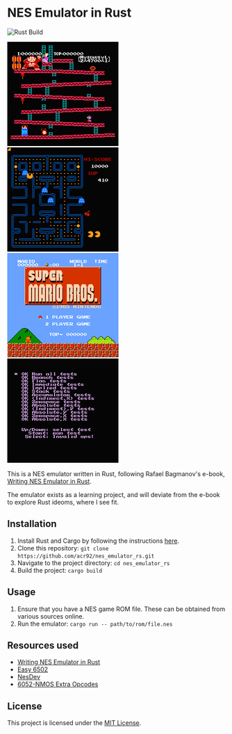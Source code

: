 # NES Emulator in Rust

![Rust Build](https://github.com/acr92/nes_emulator_rs/actions/workflows/rust.yml/badge.svg)


![Donkey Kong](docs/images/donkey_kong.png)
![Pacman](docs/images/pacman.png)
![Super Mario Bros](docs/images/super_mario_bros.png)
![Nestest](docs/images/nestest.png)

This is a NES emulator written in Rust, following Rafael Bagmanov's e-book, [Writing NES Emulator in Rust](https://bugzmanov.github.io/nes_ebook).

The emulator exists as a learning project, and will deviate from the e-book to explore Rust ideoms, where I see fit.

## Installation

1. Install Rust and Cargo by following the instructions [here](https://www.rust-lang.org/tools/install).
2. Clone this repository: `git clone https://github.com/acr92/nes_emulator_rs.git`
3. Navigate to the project directory: `cd nes_emulator_rs`
4. Build the project: `cargo build`

## Usage

1. Ensure that you have a NES game ROM file. These can be obtained from various sources online.
2. Run the emulator: `cargo run -- path/to/rom/file.nes`

## Resources used

- [Writing NES Emulator in Rust](https://bugzmanov.github.io/nes_ebook)
- [Easy 6502](https://skilldrick.github.io/easy6502/)
- [NesDev](https://www.nesdev.org)
- [6052-NMOS Extra Opcodes](http://www.ffd2.com/fridge/docs/6502-NMOS.extra.opcodes)

## License

This project is licensed under the [MIT License](https://opensource.org/licenses/MIT).
